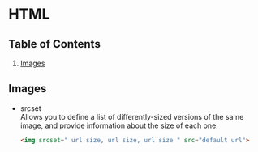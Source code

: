 # HTML

## Table of Contents
1. [Images](#images)

## Images
* srcset  
  Allows you to define a list of differently-sized versions of the same image, and provide information about the size of each one.
  ```html
  <img srcset=" url size, url size, url size " src="default url">
  ```
